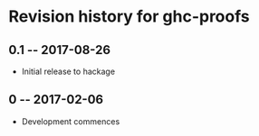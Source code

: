 # Revision history for ghc-proofs

## 0.1  -- 2017-08-26

* Initial release to hackage

## 0  -- 2017-02-06

* Development commences
